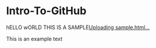 # Intro-To-GitHub
 hELLO wORLD THIS IS A SAMPLE[Uploading sample.html…]()<DOCTYPE html>
<html lang = "en">
<head>
<title>
HI
</title>
</head>

<body>
<p>This is an example text</p>
</body>

</html>

 
